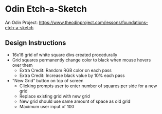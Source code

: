 # Odin Etch-a-Sketch

An Odin Project: https://www.theodinproject.com/lessons/foundations-etch-a-sketch

## Design Instructions

- 16x16 grid of white square divs created procedurally
- Grid squares permanently change color to black when mouse hovers over them
  - Extra Credit: Random RGB color on each pass
  - Extra Credit: Increase black value by 10% each pass
- "New Grid" button on top of screen
  - Clicking prompts user to enter number of squares per side for a new grid
  - Replace existing grid with new grid
  - New grid should use same amount of space as old grid
  - Maximum user input of 100